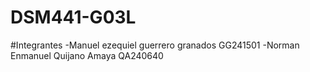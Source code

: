 # DSM441-G03L

#Integrantes
-Manuel ezequiel guerrero granados GG241501
-Norman Enmanuel Quijano Amaya QA240640
